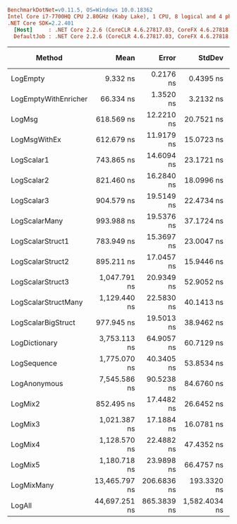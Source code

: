 ``` ini

BenchmarkDotNet=v0.11.5, OS=Windows 10.0.18362
Intel Core i7-7700HQ CPU 2.80GHz (Kaby Lake), 1 CPU, 8 logical and 4 physical cores
.NET Core SDK=2.2.401
  [Host]     : .NET Core 2.2.6 (CoreCLR 4.6.27817.03, CoreFX 4.6.27818.02), 64bit RyuJIT
  DefaultJob : .NET Core 2.2.6 (CoreCLR 4.6.27817.03, CoreFX 4.6.27818.02), 64bit RyuJIT


```
|               Method |          Mean |       Error |        StdDev |    Ratio | RatioSD |  Gen 0 | Gen 1 | Gen 2 | Allocated |
|--------------------- |--------------:|------------:|--------------:|---------:|--------:|-------:|------:|------:|----------:|
|             LogEmpty |      9.332 ns |   0.2176 ns |     0.4395 ns |     1.00 |    0.00 |      - |     - |     - |         - |
| LogEmptyWithEnricher |     66.334 ns |   1.3520 ns |     3.2132 ns |     7.09 |    0.49 | 0.0178 |     - |     - |      56 B |
|               LogMsg |    618.569 ns |  12.2210 ns |    20.7521 ns |    66.25 |    4.04 | 0.0448 |     - |     - |     144 B |
|         LogMsgWithEx |    612.679 ns |  11.9179 ns |    15.0723 ns |    66.49 |    3.72 | 0.0448 |     - |     - |     144 B |
|           LogScalar1 |    743.865 ns |  14.6094 ns |    23.1721 ns |    79.79 |    4.06 | 0.1192 |     - |     - |     376 B |
|           LogScalar2 |    821.460 ns |  16.2840 ns |    18.0996 ns |    88.65 |    4.96 | 0.1345 |     - |     - |     424 B |
|           LogScalar3 |    904.579 ns |  19.5149 ns |    22.4734 ns |    97.81 |    4.69 | 0.1497 |     - |     - |     472 B |
|        LogScalarMany |    993.988 ns |  19.5376 ns |    37.1724 ns |   106.46 |    6.39 | 0.2003 |     - |     - |     632 B |
|     LogScalarStruct1 |    783.949 ns |  15.3697 ns |    23.0047 ns |    83.98 |    5.47 | 0.1268 |     - |     - |     400 B |
|     LogScalarStruct2 |    895.211 ns |  17.0457 ns |    15.9446 ns |    96.09 |    5.74 | 0.1497 |     - |     - |     472 B |
|     LogScalarStruct3 |  1,047.791 ns |  20.9349 ns |    52.9052 ns |   113.58 |    6.90 | 0.1717 |     - |     - |     544 B |
|  LogScalarStructMany |  1,129.440 ns |  22.5830 ns |    40.1413 ns |   120.65 |    7.40 | 0.2308 |     - |     - |     728 B |
|   LogScalarBigStruct |    977.945 ns |  19.5013 ns |    38.9462 ns |   105.05 |    7.17 | 0.1450 |     - |     - |     456 B |
|        LogDictionary |  3,753.113 ns |  64.9057 ns |    60.7129 ns |   402.79 |   22.90 | 0.7095 |     - |     - |    2240 B |
|          LogSequence |  1,775.070 ns |  40.3405 ns |    53.8534 ns |   191.82 |   10.93 | 0.2613 |     - |     - |     824 B |
|         LogAnonymous |  7,545.586 ns |  90.5238 ns |    84.6760 ns |   809.63 |   41.92 | 1.0910 |     - |     - |    3440 B |
|              LogMix2 |    852.495 ns |  17.4482 ns |    26.6452 ns |    91.42 |    5.70 | 0.1421 |     - |     - |     448 B |
|              LogMix3 |  1,021.387 ns |  17.1884 ns |    16.0781 ns |   109.59 |    5.76 | 0.1650 |     - |     - |     520 B |
|              LogMix4 |  1,128.570 ns |  22.4882 ns |    47.4352 ns |   121.55 |    7.19 | 0.2251 |     - |     - |     712 B |
|              LogMix5 |  1,180.718 ns |  23.9898 ns |    66.4757 ns |   129.34 |    9.74 | 0.2480 |     - |     - |     784 B |
|           LogMixMany | 13,465.797 ns | 206.6836 ns |   193.3320 ns | 1,445.03 |   79.51 | 2.0752 |     - |     - |    6545 B |
|               LogAll | 44,697.251 ns | 865.3839 ns | 1,582.4034 ns | 4,775.66 |  239.78 | 6.2866 |     - |     - |   19799 B |
